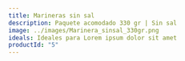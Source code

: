 ```yaml
---
title: Marineras sin sal
description: Paquete acomodado 330 gr | Sin sal
image: ../images/Marinera_sinsal_330gr.png
ideals: Ideales para Lorem ipsum dolor sit amet
productId: "5"
---
```

